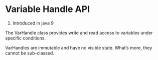 # Variable Handle API
1. Introduced in java 9

The VarHandle class provides write and read access to variables under specific conditions.

VarHandles are immutable and have no visible state. What’s more, they cannot be sub-classed.

